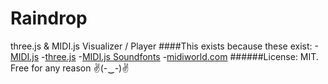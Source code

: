 # Raindrop
three.js & MIDI.js Visualizer / Player
####This exists because these exist:
-[MIDI.js](https://github.com/mudcube/MIDI.js)
-[three.js](https://github.com/mrdoob/three.js/)
-[MIDI.js Soundfonts](https://github.com/gleitz/midi-js-soundfonts)
-[midiworld.com](http://www.midiworld.com)
######License:
MIT.  Free for any reason ✌(-‿-)✌
